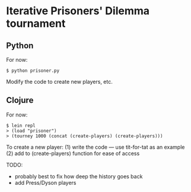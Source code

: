 # Iterative Prisoners' Dilemma tournament

## Python

For now:

    $ python prisoner.py

Modify the code to create new players, etc.

## Clojure

For now:

    $ lein repl
    > (load "prisoner")
    > (tourney 1000 (concat (create-players) (create-players)))

To create a new player:
(1) write the code — use tit-for-tat as an example
(2) add to (create-players) function for ease of access

TODO:

- probably best to fix how deep the history goes back
- add Press/Dyson players
